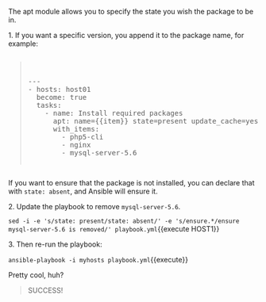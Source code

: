 
The apt module allows you to specify the state you wish the package to be in.

1\. If you want a specific version, you append it to the package name, for example:

<pre class="file" data-filename="playbook.yml" data-target="replace"><blockquote>

---
- hosts: host01
  become: true
  tasks:
    - name: Install required packages
      apt: name={{item}} state=present update_cache=yes
      with_items:
        - php5-cli
        - nginx
        - mysql-server-5.6

</blockquote></pre>


If you want to ensure that the package is not installed, you can declare that with `state: absent`, and Ansible will ensure it.

2\. Update the playbook to remove `mysql-server-5.6`.

`sed -i -e 's/state: present/state: absent/' -e 's/ensure.*/ensure mysql-server-5.6 is removed/' playbook.yml`{{execute HOST1}}

3\. Then re-run the playbook:

`ansible-playbook -i myhosts playbook.yml`{{execute}}

Pretty cool, huh?

>SUCCESS!
